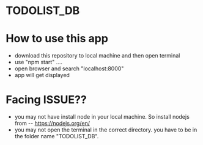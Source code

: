 # TODOLIST_DB

# How to use this app
- download this repository to local machine and then open terminal
- use "npm start" ....
- open browser and search "localhost:8000"
- app will get displayed 

# Facing ISSUE??
- you may not have install node in your local machine. So install nodejs from -- https://nodejs.org/en/
- you may not open the terminal in the correct directory. you have to be in the folder name "TODOLIST_DB".
